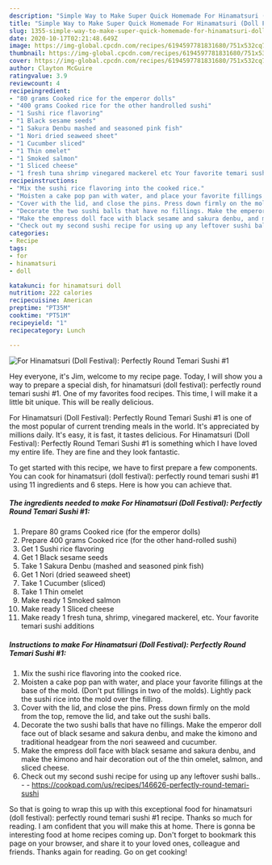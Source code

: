 ```yaml
---
description: "Simple Way to Make Super Quick Homemade For Hinamatsuri (Doll Festival): Perfectly Round Temari Sushi #1"
title: "Simple Way to Make Super Quick Homemade For Hinamatsuri (Doll Festival): Perfectly Round Temari Sushi #1"
slug: 1355-simple-way-to-make-super-quick-homemade-for-hinamatsuri-doll-festival-perfectly-round-temari-sushi-1
date: 2020-10-17T02:21:48.649Z
image: https://img-global.cpcdn.com/recipes/6194597781831680/751x532cq70/for-hinamatsuri-doll-festival-perfectly-round-temari-sushi-1-recipe-main-photo.jpg
thumbnail: https://img-global.cpcdn.com/recipes/6194597781831680/751x532cq70/for-hinamatsuri-doll-festival-perfectly-round-temari-sushi-1-recipe-main-photo.jpg
cover: https://img-global.cpcdn.com/recipes/6194597781831680/751x532cq70/for-hinamatsuri-doll-festival-perfectly-round-temari-sushi-1-recipe-main-photo.jpg
author: Clayton McGuire
ratingvalue: 3.9
reviewcount: 4
recipeingredient:
- "80 grams Cooked rice for the emperor dolls"
- "400 grams Cooked rice for the other handrolled sushi"
- "1 Sushi rice flavoring"
- "1 Black sesame seeds"
- "1 Sakura Denbu mashed and seasoned pink fish"
- "1 Nori dried seaweed sheet"
- "1 Cucumber sliced"
- "1 Thin omelet"
- "1 Smoked salmon"
- "1 Sliced cheese"
- "1 fresh tuna shrimp vinegared mackerel etc Your favorite temari sushi additions"
recipeinstructions:
- "Mix the sushi rice flavoring into the cooked rice."
- "Moisten a cake pop pan with water, and place your favorite fillings at the base of the mold. (Don&#39;t put fillings in two of the molds). Lightly pack the sushi rice into the mold over the filling."
- "Cover with the lid, and close the pins. Press down firmly on the mold from the top, remove the lid, and take out the sushi balls."
- "Decorate the two sushi balls that have no fillings. Make the emperor doll face out of black sesame and sakura denbu, and make the kimono and traditional headgear from the nori seaweed and cucumber."
- "Make the empress doll face with black sesame and sakura denbu, and make the kimono and hair decoration out of the thin omelet, salmon, and sliced cheese."
- "Check out my second sushi recipe for using up any leftover sushi balls..  https://cookpad.com/us/recipes/146626-perfectly-round-temari-sushi"
categories:
- Recipe
tags:
- for
- hinamatsuri
- doll

katakunci: for hinamatsuri doll 
nutrition: 222 calories
recipecuisine: American
preptime: "PT35M"
cooktime: "PT51M"
recipeyield: "1"
recipecategory: Lunch

---
```



![For Hinamatsuri (Doll Festival): Perfectly Round Temari Sushi #1](https://img-global.cpcdn.com/recipes/6194597781831680/751x532cq70/for-hinamatsuri-doll-festival-perfectly-round-temari-sushi-1-recipe-main-photo.jpg)

Hey everyone, it's Jim, welcome to my recipe page. Today, I will show you a way to prepare a special dish, for hinamatsuri (doll festival): perfectly round temari sushi #1. One of my favorites food recipes. This time, I will make it a little bit unique. This will be really delicious.

For Hinamatsuri (Doll Festival): Perfectly Round Temari Sushi #1 is one of the most popular of current trending meals in the world. It's appreciated by millions daily. It's easy, it is fast, it tastes delicious. For Hinamatsuri (Doll Festival): Perfectly Round Temari Sushi #1 is something which I have loved my entire life. They are fine and they look fantastic.




To get started with this recipe, we have to first prepare a few components. You can cook for hinamatsuri (doll festival): perfectly round temari sushi #1 using 11 ingredients and 6 steps. Here is how you can achieve that.

<!--inarticleads1-->

##### The ingredients needed to make For Hinamatsuri (Doll Festival): Perfectly Round Temari Sushi #1:

1. Prepare 80 grams Cooked rice (for the emperor dolls)
1. Prepare 400 grams Cooked rice (for the other hand-rolled sushi)
1. Get 1 Sushi rice flavoring
1. Get 1 Black sesame seeds
1. Take 1 Sakura Denbu (mashed and seasoned pink fish)
1. Get 1 Nori (dried seaweed sheet)
1. Take 1 Cucumber (sliced)
1. Take 1 Thin omelet
1. Make ready 1 Smoked salmon
1. Make ready 1 Sliced cheese
1. Make ready 1 fresh tuna, shrimp, vinegared mackerel, etc. Your favorite temari sushi additions




<!--inarticleads2-->

##### Instructions to make For Hinamatsuri (Doll Festival): Perfectly Round Temari Sushi #1:

1. Mix the sushi rice flavoring into the cooked rice.
1. Moisten a cake pop pan with water, and place your favorite fillings at the base of the mold. (Don&#39;t put fillings in two of the molds). Lightly pack the sushi rice into the mold over the filling.
1. Cover with the lid, and close the pins. Press down firmly on the mold from the top, remove the lid, and take out the sushi balls.
1. Decorate the two sushi balls that have no fillings. Make the emperor doll face out of black sesame and sakura denbu, and make the kimono and traditional headgear from the nori seaweed and cucumber.
1. Make the empress doll face with black sesame and sakura denbu, and make the kimono and hair decoration out of the thin omelet, salmon, and sliced cheese.
1. Check out my second sushi recipe for using up any leftover sushi balls.. -  - https://cookpad.com/us/recipes/146626-perfectly-round-temari-sushi




So that is going to wrap this up with this exceptional food for hinamatsuri (doll festival): perfectly round temari sushi #1 recipe. Thanks so much for reading. I am confident that you will make this at home. There is gonna be interesting food at home recipes coming up. Don't forget to bookmark this page on your browser, and share it to your loved ones, colleague and friends. Thanks again for reading. Go on get cooking!
